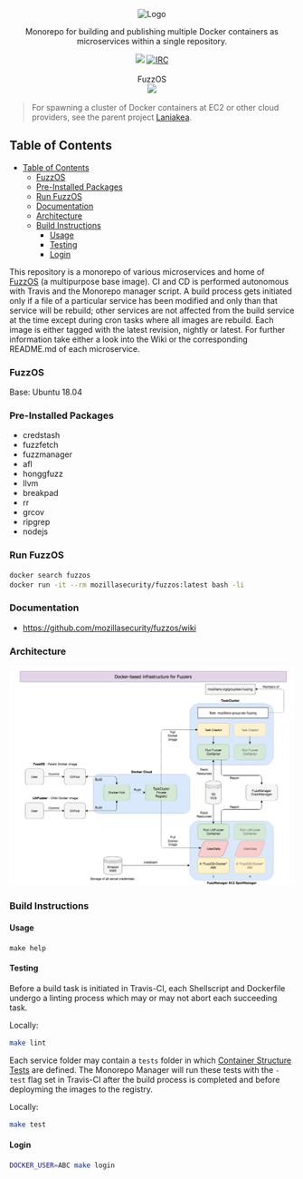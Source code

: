 <p align="center">
  <img src="https://github.com/posidron/posidron.github.io/raw/master/static/images/orion.png" alt="Logo" />
</p>

<p align="center">
  Monorepo for building and publishing multiple Docker containers as microservices within a single repository.
</p>
<p align="center">
<a href="https://travis-ci.org/MozillaSecurity/orion"><img src="https://travis-ci.org/MozillaSecurity/orion.svg?branch=master"></a>
<a href="https://www.irccloud.com/invite?channel=%23fuzzing&amp;hostname=irc.mozilla.org&amp;port=6697&amp;ssl=1"><img src="https://img.shields.io/badge/IRC-%23fuzzing-1e72ff.svg?style=flat" alt="IRC"></a>
<br/><br/>
FuzzOS<br>
  <a href="https://microbadger.com/images/mozillasecurity/fuzzos"><img src="https://images.microbadger.com/badges/image/mozillasecurity/fuzzos.svg"></a>
</p>

> For spawning a cluster of Docker containers at EC2 or other cloud providers, see the parent project [Laniakea](https://github.com/MozillaSecurity/laniakea/).

## Table of Contents

- [Table of Contents](#table-of-contents)
  - [FuzzOS](#fuzzos)
  - [Pre-Installed Packages](#pre-installed-packages)
  - [Run FuzzOS](#run-fuzzos)
  - [Documentation](#documentation)
  - [Architecture](#architecture)
  - [Build Instructions](#build-instructions)
    - [Usage](#usage)
    - [Testing](#testing)
    - [Login](#login)


This repository is a monorepo of various microservices and home of [FuzzOS](https://github.com/MozillaSecurity/orion/tree/master/base/fuzzos) (a multipurpose base image). CI and CD is performed autonomous with Travis and the Monorepo manager script. A build process gets initiated only if a file of a particular service has been modified and only than that service will be rebuild; other services are not affected from the build service at the time except during cron tasks where all images are rebuild. Each image is either tagged with the latest revision, nightly or latest. For further information take either a look into the Wiki or the corresponding README.md of each microservice.

### FuzzOS

Base: Ubuntu 18.04

### Pre-Installed Packages

- credstash
- fuzzfetch
- fuzzmanager
- afl
- honggfuzz
- llvm
- breakpad
- rr
- grcov
- ripgrep
- nodejs

### Run FuzzOS

```bash
docker search fuzzos
docker run -it --rm mozillasecurity/fuzzos:latest bash -li
```

### Documentation

- https://github.com/mozillasecurity/fuzzos/wiki

### Architecture

[![](docs/assets/overview.png)](https://raw.githubusercontent.com/MozillaSecurity/fuzzos/master/docs/assets/overview.png)

### Build Instructions

#### Usage

```
make help
```

#### Testing

Before a build task is initiated in Travis-CI, each Shellscript and Dockerfile undergo a linting process which may or may not abort each succeeding task.

Locally:

```bash
make lint
```

Each service folder may contain a `tests` folder in which [Container Structure Tests](https://github.com/GoogleContainerTools/container-structure-test) are defined. The Monorepo Manager will run these tests
with the `-test` flag set in Travis-CI after the build process is completed and before deployming the images to the registry.

Locally:

```bash
make test
```



#### Login

```bash
DOCKER_USER=ABC make login
```
